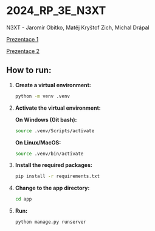 # 2024_RP_3E_N3XT
N3XT - Jaromír Obitko, Matěj Kryštof Zich, Michal Drápal 

[Prezentace 1](https://docs.google.com/presentation/d/1JVJeRS3xDeapZDWGwykHUfxAE9_kRY2ILhCKTlxtKJ4/edit?usp=sharing)

[Prezentace 2](https://docs.google.com/presentation/d/1lx2NM3tQIRyjscBn8-69G_tDTQ_a8WnBYybl524v9OQ/edit?usp=sharing)

## How to run:

1. **Create a virtual environment:**
    ```bash
    python -m venv .venv
    ```

2. **Activate the virtual environment:**

    **On Windows (Git bash):**
    ```bash
    source .venv/Scripts/activate
    ```

    **On Linux/MacOS:**
    ```bash
    source .venv/bin/activate
    ```

3. **Install the required packages:**
    ```bash
    pip install -r requirements.txt
    ```

4. **Change to the app directory:**
    ```bash
    cd app
    ```

6. **Run:**
    ```bash
    python manage.py runserver
    ```